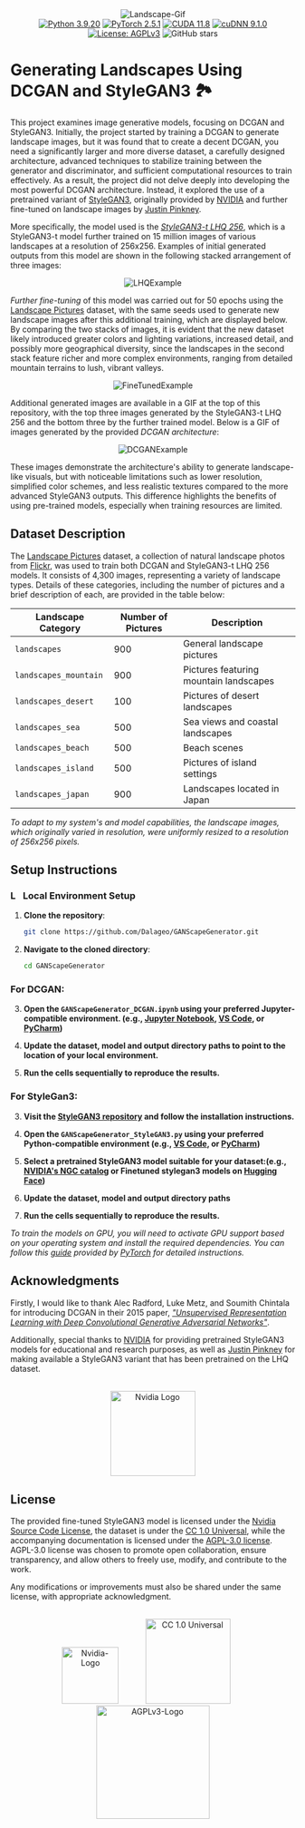 <div align="center">
  <img src="https://github.com/user-attachments/assets/42d403fc-4406-436e-883d-f4e5dd61cc39" alt="Landscape-Gif">
</div>

<div align="center">
  <a href="https://www.python.org/downloads/release/python-3920/" target="_blank">
  <img src="https://img.shields.io/badge/Python-3.9.20-blue.svg" alt="Python 3.9.20"></a>
  <a href="https://pytorch.org/get-started/locally/" target="_blank">
    <img src="https://img.shields.io/badge/PyTorch-2.5.1-orange.svg" alt="PyTorch 2.5.1"></a>
  <a href="https://developer.nvidia.com/cuda-11-8-0-download-archive" target="_blank">
  <img src="https://img.shields.io/badge/CUDA-11.8-brightgreen.svg" alt="CUDA 11.8"></a>
<a href="https://developer.nvidia.com/cudnn" target="_blank">
  <img src="https://img.shields.io/badge/cuDNN-9.1.0-brightgreen.svg" alt="cuDNN 9.1.0"></a>
  <a href="https://github.com/Dalageo/GANScapeGenerator/blob/main/LICENSE" target="_blank">
    <img src="https://img.shields.io/badge/License-AGPL%20v3-800080" alt="License: AGPLv3"></a>
  <img src="https://img.shields.io/github/stars/Dalageo/GANScapeGenerator?style=social" alt="GitHub stars">
</div>

# Generating Landscapes Using DCGAN and StyleGAN3 🏞️

This project examines image generative models, focusing on DCGAN and StyleGAN3. Initially, the project started by training a DCGAN to generate landscape images, but it was found that to create a decent DCGAN, you need a significantly larger and more diverse dataset, a carefully designed architecture, advanced techniques to stabilize training between the generator and discriminator, and sufficient computational resources to train effectively. As a result, the project did not delve deeply into developing the most powerful DCGAN architecture. Instead, it explored the use of a pretrained variant of [StyleGAN3](https://github.com/NVlabs/stylegan3), originally provided by [NVIDIA](https://www.nvidia.com/en-eu/) and further fine-tuned on landscape images by [Justin Pinkney](https://www.justinpinkney.com/).

More specifically, the model used is the *[StyleGAN3-t LHQ 256](https://huggingface.co/justinpinkney/stylegan3-t-lhq-256)*, which is a StyleGAN3-t model further trained on 15 million images of various landscapes at a resolution of 256x256. Examples of initial generated outputs from this model are shown in the following stacked arrangement of three images:

<div align="center">
 <img src="https://github.com/user-attachments/assets/07b0cf89-2289-4c57-9d1b-7061122326ff" alt="LHQExample">
</div>

*Further fine-tuning* of this model was carried out for 50 epochs using the [Landscape Pictures](https://www.kaggle.com/datasets/arnaud58/landscape-pictures/data) dataset, with the same seeds used to generate new landscape images after this additional training, which are displayed below. By comparing the two stacks of images, it is evident that the new dataset likely introduced greater colors and lighting variations, increased detail, and possibly more geographical diversity, since the landscapes in the second stack feature richer and more complex environments, ranging from detailed mountain terrains to lush, vibrant valleys.

<div align="center">
  <img src="https://github.com/user-attachments/assets/cb9a4333-92f7-4e5a-8ab8-79cea98acc4d" alt="FineTunedExample">
  <br>
</div>

Additional generated images are available in a GIF at the top of this repository, with the top three images generated by the StyleGAN3-t LHQ 256 and the bottom three by the further trained model. Below is a GIF of images generated by the provided *DCGAN architecture*: 

<div align="center">
  <img src="https://github.com/user-attachments/assets/51506540-8b6e-460c-a468-d456c7326472" alt="DCGANExample">
</div>

These images demonstrate the architecture's ability to generate landscape-like visuals, but with noticeable limitations such as lower resolution, simplified color schemes, and less realistic textures compared to the more advanced StyleGAN3 outputs. This difference highlights the benefits of using pre-trained models, especially when training resources are limited.

## Dataset Description

The [Landscape Pictures](https://www.kaggle.com/datasets/arnaud58/landscape-pictures/data) dataset, a collection of natural landscape photos from [Flickr](https://www.flickr.com/), was used to train both DCGAN and StyleGAN3-t LHQ 256 models. It consists of 4,300 images, representing a variety of landscape types. Details of these categories, including the number of pictures and a brief description of each, are provided in the table below:

| Landscape Category           | Number of Pictures | Description                              |
|-----------------------|--------------------|------------------------------------------|
| `landscapes`          | 900                | General landscape pictures               |
| `landscapes_mountain` | 900                | Pictures featuring mountain landscapes   |
| `landscapes_desert`   | 100                | Pictures of desert landscapes            |
| `landscapes_sea`      | 500                | Sea views and coastal landscapes         |
| `landscapes_beach`    | 500                | Beach scenes                             |
| `landscapes_island`   | 500                | Pictures of island settings              |
| `landscapes_japan`    | 900                | Landscapes located in Japan              |

*To adapt to my system's and model capabilities, the landscape images, which originally varied in resolution, were uniformly resized to a resolution of 256x256 pixels.*

## Setup Instructions

### <img src="https://github.com/user-attachments/assets/8d36d1a5-e9b1-40d1-97c9-3d4ca49e9c95" alt="Local PC" width="18" height = "16" /> **Local Environment Setup**

1. **Clone the repository**:
   ```sh
   git clone https://github.com/Dalageo/GANScapeGenerator.git

2. **Navigate to the cloned directory**:
   ```sh
   cd GANScapeGenerator

### For DCGAN:
3. **Open the `GANScapeGenerator_DCGAN.ipynb` using your preferred Jupyter-compatible environment. (e.g., [Jupyter Notebook](https://jupyter.org/), [VS Code](https://code.visualstudio.com/), or [PyCharm](https://www.jetbrains.com/pycharm/))**
   
4. **Update the dataset, model and output directory paths to point to the location of your local environment.**
   
5. **Run the cells sequentially to reproduce the results.**

### For StyleGan3:
3. **Visit the [StyleGAN3 repository](https://github.com/NVlabs/stylegan3) and follow the installation instructions.**

4. **Open the `GANScapeGenerator_StyleGAN3.py` using your preferred Python-compatible environment (e.g., [VS Code](https://code.visualstudio.com/), or [PyCharm](https://www.jetbrains.com/pycharm/))**

5. **Select a pretrained StyleGAN3 model suitable for your dataset:(e.g., [NVIDIA's NGC catalog](https://catalog.ngc.nvidia.com/orgs/nvidia/teams/research/models/stylegan3/files) or Finetuned stylegan3 models on [Hugging Face](https://huggingface.co/models?search=stylegan-3))**
   
6. **Update the dataset, model and output directory paths**

7. **Run the cells sequentially to reproduce the results.**

*To train the models on GPU, you will need to activate GPU support based on your operating system and install the required dependencies. You can follow this [guide](https://pytorch.org/get-started/locally/) provided by [PyTorch](https://pytorch.org/) for detailed instructions.*

## Acknowledgments
 
Firstly, I would like to thank Alec Radford, Luke Metz, and Soumith Chintala for introducing DCGAN in their 2015 paper, *["Unsupervised Representation Learning with Deep Convolutional Generative Adversarial Networks"](https://arxiv.org/abs/1511.06434)*. 

Additionally, special thanks to [NVIDIA](https://www.nvidia.com) for providing pretrained StyleGAN3 models for educational and research purposes, as well as [Justin Pinkney](https://www.justinpinkney.com/) for making available a StyleGAN3 variant that has been pretrained on the LHQ dataset.

<div align="center">
  <br>
  <a href="https://www.nvidia.com">
    <img src="https://github.com/user-attachments/assets/9e708a82-d6e7-4454-b839-23650dd969de" alt="Nvidia Logo" width="150"/></a>
</div>

## License
The provided fine-tuned StyleGAN3 model is licensed under the [Nvidia Source Code License](https://github.com/NVlabs/stylegan3/blob/main/LICENSE.txt), the dataset is under the [CC 1.0 Universal](https://creativecommons.org/publicdomain/zero/1.0/), while the accompanying documentation is licensed under the [AGPL-3.0 license](https://www.gnu.org/licenses/agpl-3.0.en.html). AGPL-3.0 license was chosen to promote open collaboration, ensure transparency, and allow others to freely use, modify, and contribute to the work. 

Any modifications or improvements must also be shared under the same license, with appropriate acknowledgment. 

<div align="center">
  <br>
  <a href="https://github.com/NVlabs/stylegan3/blob/main/LICENSE.txt" style="margin: 0 10px;">
    <img src=https://github.com/user-attachments/assets/eb00a939-9cee-421d-bf65-784643233f36 alt="Nvidia-Logo" width="100"></a>&nbsp;&nbsp;&nbsp;&nbsp;&nbsp;&nbsp;
  <a href="https://creativecommons.org/publicdomain/zero/1.0/deed.en" style="margin: 0 10px;">
    <img src=https://mirrors.creativecommons.org/presskit/buttons/88x31/svg/cc-zero.svg alt="CC 1.0 Universal" width="150"></a>&nbsp;&nbsp;&nbsp;&nbsp;&nbsp;&nbsp;
  <a href="https://www.gnu.org/licenses/agpl-3.0.en.html">
    <img src="https://github.com/user-attachments/assets/f3c6face-aa86-45da-8d20-d8ae25e49e28" alt="AGPLv3-Logo" width="200""></a>
</div>




